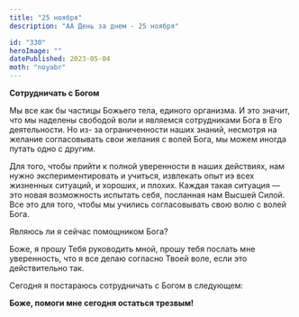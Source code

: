 ```yaml
---
title: "25 ноября"
description: "АА День за днем - 25 ноября"

id: "330"
heroImage: ""
datePublished: 2023-05-04
moth: "noyabr"
---
```


**Сотрудничать с Богом**

Мы все как бы частицы Божьего тела, единого организма. И это значит, что мы
наделены свободой воли и являемся сотрудниками Бога в Его деятельности. Но из-
за ограниченности наших знаний, несмотря на желание согласовывать свои желания
с волей Бога, мы можем иногда путать одно с другим.

Для того, чтобы прийти к полной уверенности в наших действиях, нам нужно
экспериментировать и учиться, извлекать опыт иэ всех жизненных ситуаций, и
хороших, и плохих. Каждая такая ситуация — это новая возможность испытать
себя, посланная нам Высшей Силой. Все это для того, чтобы мы учились
согласовывать свою волю с волей Бога.

Являюсь ли я сейчас помощником Бога?

Боже, я прошу Тебя руководить мной, прошу тебя послать мне уверенность, что я
все делаю согласно Твоей воле, если это действительно так.

Сегодня я постараюсь сотрудничать с Богом в следующем:

**Боже, помоги мне сегодня остаться трезвым!**
